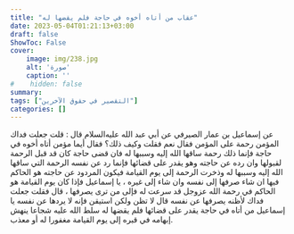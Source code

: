 ```yaml
---
title: "عقاب من أتاه أخوه في حاجة فلم يقضها له"
date: 2023-05-04T01:21:13+03:00
draft: false
ShowToc: False
cover:
    image: img/238.jpg
    alt: 'صورة'
    caption: ''
#    hidden: false
summary: 
tags: ["التقصير في حقوق الآخرين"]
categories: []
---
```

عن إسماعيل بن عمار الصيرفي عن أبي
عبد الله عليه‌السلام قال : قلت جعلت فداك المؤمن رحمة على المؤمن فقال نعم
فقلت وكيف ذلك؟ فقال أيما مؤمن أتاه أخوه في حاجة فإنما ذلك
رحمة ساقها الله إليه وسببها له فان قضى حاجة كان قد قبل الرحمة
لقبولها وان رده عن حاجته وهو يقدر على قضائها فإنما رد عن نفسه
الرحمة التي ساقها الله إليه وسببها له وذخرت الرحمة إلى يوم القيامة
فيكون المردود عن حاجته هو الحاكم فيها ان شاء صرفها إلى نفسه وان
شاء إلى غيره ، يا إسماعيل فإذا كان يوم القيامة هو الحاكم في رحمة الله
عزوجل قد سرعت له فإلى من ترى يصرفها ، قال فقلت جعلت فداك
لأظنه يصرفها عن نفسه قال لا تظن ولكن استيقن فإنه لا يردها عن نفسه
يا إسماعيل من أتاه في حاجة يقدر على قضائها فلم يقضها له سلط الله
عليه شجاعا ينهش إبهامه في قبره إلى يوم القيامة مغفورا له أو معذب.

